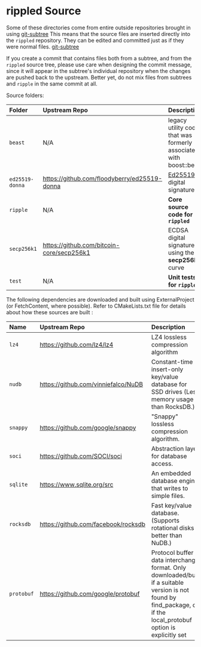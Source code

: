 # rippled Source

Some of these directories come from entire outside repositories brought in
using [git-subtree](https://github.com/apenwarr/git-subtree) This means that the source files are inserted directly
into the `rippled` repository. They can be edited and committed just as if they
were normal files. [git-subtree](https://github.com/apenwarr/git-subtree) 

If you create a commit that contains files both from a subtree, and from the
`rippled` source tree, please use care when designing the commit message, since
it will appear in the subtree's individual repository when the changes are
pushed back to the upstream. Better yet, do not mix files from subtrees and
`ripple` in the same commit at all.

Source folders:

| Folder          | Upstream Repo                                | Description |
|:----------------|:---------------------------------------------|:------------|
| `beast`         | N/A                                          | legacy utility code that was formerly associated with boost::beast
| `ed25519-donna` | https://github.com/floodyberry/ed25519-donna | [Ed25519](http://ed25519.cr.yp.to/) digital signatures |
| `ripple`        | N/A                                          | **Core source code for `rippled`** |
| `secp256k1`     | https://github.com/bitcoin-core/secp256k1    | ECDSA digital signatures using the **secp256k1** curve |
| `test`          | N/A                                          | **Unit tests for `rippled`** |

The following dependencies are downloaded and built using ExternalProject
(or FetchContent, where possible). Refer to CMakeLists.txt file for
details about how these sources are built :

| Name            | Upstream Repo                                | Description |
|:----------------|:---------------------------------------------|:------------|
| `lz4`           | https://github.com/lz4/lz4                   | LZ4 lossless compression algorithm |
| `nudb`          | https://github.com/vinniefalco/NuDB          | Constant-time insert-only key/value database for SSD drives (Less memory usage than RocksDB.) |
| `snappy`        | https://github.com/google/snappy             | "Snappy" lossless compression algorithm. |
| `soci`          | https://github.com/SOCI/soci                 | Abstraction layer for database access. |
| `sqlite`        | https://www.sqlite.org/src                   | An embedded database engine that writes to simple files. |
| `rocksdb`       | https://github.com/facebook/rocksdb          | Fast key/value database. (Supports rotational disks better than NuDB.) |
| `protobuf`      | https://github.com/google/protobuf           | Protocol buffer data interchange format. Only downloaded/built if a suitable version is not found by find_package, or if the local_protobuf option is explicitly set |

